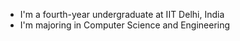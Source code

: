 - I'm a fourth-year undergraduate at IIT Delhi, India
- I'm majoring in Computer Science and Engineering

<!---
manshi137/manshi137 is a ✨ special ✨ repository because its `README.md` (this file) appears on your GitHub profile.
You can click the Preview link to take a look at your changes.
--->
